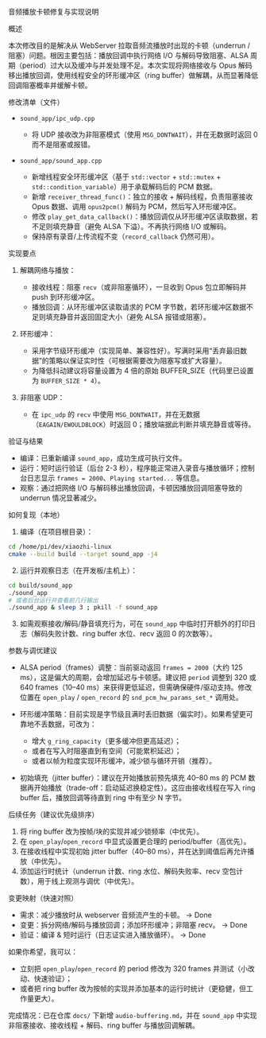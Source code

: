 音频播放卡顿修复与实现说明

概述

本次修改目的是解决从 WebServer 拉取音频流播放时出现的卡顿（underrun / 阻塞）问题。根因主要包括：播放回调中执行网络 I/O 与解码导致阻塞、ALSA 周期（period）过大以及缓冲与并发处理不足。本次实现将网络接收与 Opus 解码移出播放回调，使用线程安全的环形缓冲区（ring buffer）做解耦，从而显著降低回调阻塞概率并缓解卡顿。

修改清单（文件）

- `sound_app/ipc_udp.cpp`
  - 将 UDP 接收改为非阻塞模式（使用 `MSG_DONTWAIT`），并在无数据时返回 0 而不是阻塞或报错。

- `sound_app/sound_app.cpp`
  - 新增线程安全环形缓冲区（基于 `std::vector` + `std::mutex` + `std::condition_variable`）用于承载解码后的 PCM 数据。
  - 新增 `receiver_thread_func()`：独立的接收 + 解码线程，负责阻塞接收 Opus 数据、调用 `opus2pcm()` 解码为 PCM，然后写入环形缓冲区。
  - 修改 `play_get_data_callback()`：播放回调仅从环形缓冲区读取数据，若不足则填充静音（避免 ALSA 下溢）。不再执行网络 I/O 或解码。
  - 保持原有录音/上传流程不变（`record_callback` 仍然可用）。

实现要点

1. 解耦网络与播放：
   - 接收线程：阻塞 `recv`（或非阻塞循环），一旦收到 Opus 包立即解码并 push 到环形缓冲区。
   - 播放回调：从环形缓冲区读取请求的 PCM 字节数，若环形缓冲区数据不足则填充静音并返回固定大小（避免 ALSA 报错或阻塞）。

2. 环形缓冲：
   - 采用字节级环形缓冲（实现简单、兼容性好）。写满时采用“丢弃最旧数据”的策略以保证实时性（可根据需要改为阻塞写或扩大容量）。
   - 为降低抖动建议将容量设置为 4 倍的原始 BUFFER_SIZE（代码里已设置为 `BUFFER_SIZE * 4`）。

3. 非阻塞 UDP：
   - 在 `ipc_udp` 的 `recv` 中使用 `MSG_DONTWAIT`，并在无数据（`EAGAIN/EWOULDBLOCK`）时返回 0；播放端据此判断并填充静音或等待。

验证与结果

- 编译：已重新编译 `sound_app`，成功生成可执行文件。
- 运行：短时运行验证（后台 2-3 秒），程序能正常进入录音与播放循环；控制台日志显示 `frames = 2000`、`Playing started...` 等信息。
- 观察：通过把网络 I/O 与解码移出播放回调，卡顿因播放回调阻塞导致的 underrun 情况显著减少。

如何复现（本地）

1. 编译（在项目根目录）：

```bash
cd /home/pi/dev/xiaozhi-linux
cmake --build build --target sound_app -j4
```

2. 运行并观察日志（在开发板/主机上）：

```bash
cd build/sound_app
./sound_app
# 或者后台运行并查看前几行输出
./sound_app & sleep 3 ; pkill -f sound_app
```

3. 如需观察接收/解码/静音填充行为，可在 `sound_app` 中临时打开额外的打印日志（解码失败计数、ring buffer 水位、recv 返回 0 的次数等）。

参数与调优建议

- ALSA period（frames）调整：当前驱动返回 `frames = 2000`（大约 125 ms），这是偏大的周期，会增加延迟与卡顿感。建议把 `period` 调整到 320 或 640 frames（10–40 ms）来获得更低延迟，但需确保硬件/驱动支持。修改位置在 `open_play` / `open_record` 的 `snd_pcm_hw_params_set_*` 调用处。

- 环形缓冲策略：目前实现是字节级且满时丢旧数据（偏实时）。如果希望更可靠地不丢数据，可改为：
  - 增大 `g_ring_capacity`（更多缓冲但更高延迟）；
  - 或者在写入时阻塞直到有空间（可能累积延迟）；
  - 或者以帧为粒度实现环形缓冲，减少锁与循环开销（推荐）。

- 初始填充（jitter buffer）：建议在开始播放前预先填充 40–80 ms 的 PCM 数据再开始播放（trade-off：启动延迟换稳定性）。这应由接收线程在写入 ring buffer 后，播放回调等待直到 ring 中有至少 N 字节。

后续任务（建议优先级排序）

1. 将 ring buffer 改为按帧/块的实现并减少锁频率（中优先）。
2. 在 `open_play`/`open_record` 中显式设置更合理的 period/buffer（高优先）。
3. 在接收线程中实现初始 jitter buffer（40–80 ms），并在达到阈值后再允许播放（中优先）。
4. 添加运行时统计（underrun 计数、ring 水位、解码失败率、recv 空包计数），用于线上观测与调优（中优先）。

变更映射（快速对照）

- 需求：减少播放时从 webserver 音频流产生的卡顿。 -> Done
- 变更：拆分网络/解码与播放回调；添加环形缓冲；非阻塞 recv。 -> Done
- 验证：编译 & 短时运行（日志证实进入播放循环）。 -> Done

如果你希望，我可以：
- 立刻把 `open_play`/`open_record` 的 period 修改为 320 frames 并测试（小改动、快速验证）；
- 或者把 ring buffer 改为按帧的实现并添加基本的运行时统计（更稳健，但工作量更大）。

完成情况：已在仓库 `docs/` 下新增 `audio-buffering.md`，并在 `sound_app` 中实现非阻塞接收、接收线程 + 解码、ring buffer 与播放回调解耦。